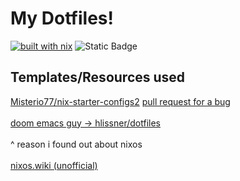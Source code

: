 # My Dotfiles!

[![built with nix](https://builtwithnix.org/badge.svg)](https://builtwithnix.org)
![Static Badge](https://img.shields.io/badge/time_wasted-alot-red)

## Templates/Resources used

[Misterio77/nix-starter-configs2](https://github.com/Misterio77/nix-starter-configs)
[pull request for a bug](https://github.com/Misterio77/nix-starter-configs/pull/34/commits/2a5f3ca3dde606b83ea30b5507347bf989819301)<br></br>
[doom emacs guy -> hlissner/dotfiles](https://github.com/hlissner/dotfiles)<br></br>
^ reason i found out about nixos <br></br>
[nixos.wiki (unofficial)](https://nixos.wiki/)
